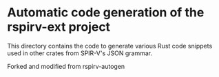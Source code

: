 Automatic code generation of the rspirv-ext project
=============================

This directory contains the code to generate various Rust code snippets
used in other crates from SPIR-V's JSON grammar.

Forked and modified from rspirv-autogen
